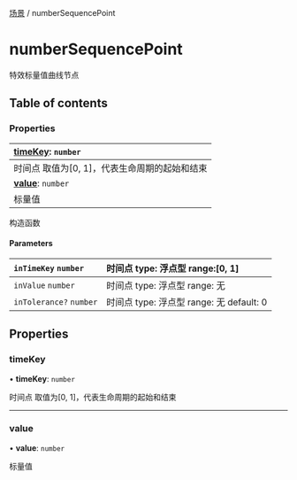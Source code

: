 [场景](../groups/场景.场景.md) / numberSequencePoint

# numberSequencePoint <Badge type="tip" text="Class" /> <Score text="numberSequencePoint" />

特效标量值曲线节点

## Table of contents

### Properties <Score text="Properties" /> 
| **[timeKey](mw.numberSequencePoint.md#timekey)**: `number`  |
| :-----|
| 时间点 取值为[0, 1]，代表生命周期的起始和结束|
| **[value](mw.numberSequencePoint.md#value)**: `number`  |
| 标量值|

构造函数

#### Parameters

| `inTimeKey` `number` | 时间点 type: 浮点型 range:[0, 1] |
| :------ | :------ |
| `inValue` `number` | 时间点 type: 浮点型 range: 无 |
| `inTolerance?` `number` | 时间点 type: 浮点型 range: 无 default: 0 |

## Properties

### timeKey <Score text="timeKey" /> 

• **timeKey**: `number`

时间点 取值为[0, 1]，代表生命周期的起始和结束

___

### value <Score text="value" /> 

• **value**: `number`

标量值
